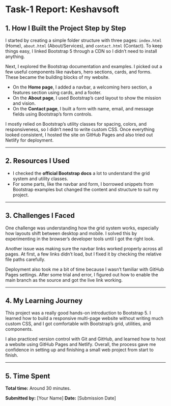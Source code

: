 # Task-1 Report: Keshavsoft

## 1. How I Built the Project Step by Step

I started by creating a simple folder structure with three pages: `index.html` (Home), `about.html` (About/Services), and `contact.html` (Contact). To keep things easy, I linked Bootstrap 5 through a CDN so I didn’t need to install anything.

Next, I explored the Bootstrap documentation and examples. I picked out a few useful components like navbars, hero sections, cards, and forms. These became the building blocks of my website.

* On the **Home page**, I added a navbar, a welcoming hero section, a features section using cards, and a footer.
* On the **About page**, I used Bootstrap’s card layout to show the mission and vision.
* On the **Contact page**, I built a form with name, email, and message fields using Bootstrap’s form controls.

I mostly relied on Bootstrap’s utility classes for spacing, colors, and responsiveness, so I didn’t need to write custom CSS. Once everything looked consistent, I hosted the site on GitHub Pages and also tried out Netlify for deployment.

---

## 2. Resources I Used

* I checked the **official Bootstrap docs** a lot to understand the grid system and utility classes.
* For some parts, like the navbar and form, I borrowed snippets from Bootstrap examples but changed the content and structure to suit my project.

---

## 3. Challenges I Faced

One challenge was understanding how the grid system works, especially how layouts shift between desktop and mobile. I solved this by experimenting in the browser’s developer tools until I got the right look.

Another issue was making sure the navbar links worked properly across all pages. At first, a few links didn’t load, but I fixed it by checking the relative file paths carefully.

Deployment also took me a bit of time because I wasn’t familiar with GitHub Pages settings. After some trial and error, I figured out how to enable the main branch as the source and got the live link working.

---

## 4. My Learning Journey

This project was a really good hands-on introduction to Bootstrap 5. I learned how to build a responsive multi-page website without writing much custom CSS, and I got comfortable with Bootstrap’s grid, utilities, and components.

I also practiced version control with Git and GitHub, and learned how to host a website using GitHub Pages and Netlify. Overall, the process gave me confidence in setting up and finishing a small web project from start to finish.

---

## 5. Time Spent

**Total time:** Around 30 minutes.

**Submitted by:** \[Your Name]
**Date:** \[Submission Date]
